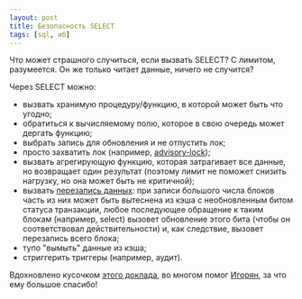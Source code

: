 ```yaml
---
layout: post
title: Безопасность SELECT
tags: [sql, иб]
---
```

Что может страшного случиться, если вызвать SELECT? С лимитом, разумеется. Он же только читает данные, ничего не случится?

Через SELECT можно:
- вызвать хранимую процедуру/функцию, в которой может быть что угодно;
- обратиться к вычисляемому полю, которое в свою очередь может дергать функцию;
- выбрать запись для обновления и не отпустить лок;
- просто захватить лок (например, [advisory-lock](https://www.postgresql.org/docs/current/explicit-locking.html#ADVISORY-LOCKS));
- вызвать агрегирующую функцию, которая затрагивает все данные, но возвращает один результат (поэтому лимит не поможет снизить нагрузку, но она может быть не критичной);
- вызвать [перезапись данных](https://blog.okmeter.io/postgresql-exploring-how-select-queries-can-produce-disk-writes-f36c8bee6b6f): при записи большого числа блоков часть из них может быть вытеснена из кэша с необновленным битом статуса транзакции, любое последующее обращение к таким блокам (например, select) вызовет обновление этого бита (чтобы он соответствовал действительности) и, как следствие, вызовет перезапись всего блока;
- тупо "вымыть" данные из кэша;
- стриггерить триггеры (например, аудит).

Вдохновлено кусочком [этого доклада](https://www.youtube.com/watch?v=L28Y_Lg56c8), во многом помог [Игорян](https://t.me/Igorvdem), за что ему большое спасибо!

